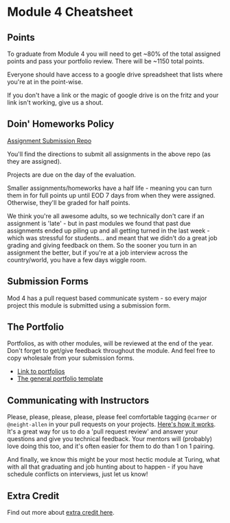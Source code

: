 # Module 4 Cheatsheet

## Points

To graduate from Module 4 you will need to get ~80% of the total assigned points and pass your portfolio review. There will be ~1150 total points.

Everyone should have access to a google drive spreadsheet that lists where you're at in the point-wise.

If you don't have a link or the magic of google drive is on the fritz and your link isn't working, give us a shout.

## Doin' Homeworks Policy

[Assignment Submission Repo](https://github.com/turingschool/ruby-submissions/tree/master/1605/module_4_assignments)

You'll find the directions to submit all assignments in the above repo (as they are assigned).

Projects are due on the day of the evaluation.

Smaller assignments/homeworks have a half life - meaning you can turn them in for full points up until EOD 7 days from when they were assigned. Otherwise, they'll be graded for half points.

We think you're all awesome adults, so we technically don't care if an assignment is 'late' - but in past modules we found that past due assignments ended up piling up and all getting turned in the last week - which was stressful for students... and meant that we didn't do a great job grading and giving feedback on them. So the sooner you turn in an assignment the better, but if you're at a job interview across the country/world, you have a few days wiggle room.

## Submission Forms

Mod 4 has a pull request based communicate system - so every major project this module is submitted using a submission form.

## The Portfolio

Portfolios, as with other modules, will be reviewed at the end of the year. Don't forget to get/give feedback throughout the module. And feel free to copy wholesale from your submission forms.

* [Link to portfolios](https://github.com/turingschool/portfolios/tree/master/students)
* [The general portfolio template](https://github.com/turingschool/portfolios/blob/master/template.markdown)

## Communicating with Instructors

Please, please, please, please, please feel comfortable tagging `@carmer` or `@neight-allen` in your pull requests on your projects. [Here's how it works](https://github.com/blog/821-mention-somebody-they-re-notified). It's a great way for us to do a 'pull request review' and answer your questions and give you technical feedback. Your mentors will (probably) love doing this too, and it's often easier for them to do than 1 on 1 pairing.

And finally, we know this might be your most hectic module at Turing, what with all that graduating and job hunting about to happen - if you have schedule conflicts on interviews, just let us know!

## Extra Credit

Find out more about [extra credit here](https://github.com/turingschool/ruby-submissions/tree/master/1605/module_4_assignments/extra-credit).

